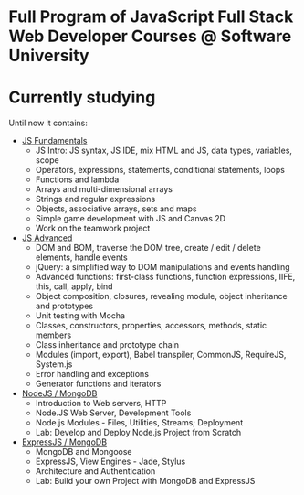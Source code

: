 # Full Program of JavaScript Full Stack Web Developer Courses @ Software University
# Currently studying

Until now it contains:
  - [JS Fundamentals]
    - JS Intro: JS syntax, JS IDE, mix HTML and JS, data types, variables, scope
    - Operators, expressions, statements, conditional statements, loops
    - Functions and lambda
    - Arrays and multi-dimensional arrays
    - Strings and regular expressions
    - Objects, associative arrays, sets and maps
    - Simple game development with JS and Canvas 2D
    - Work on the teamwork project
  - [JS Advanced]
    - DOM and BOM, traversе the DOM tree, creatе / edit / deletе elements, handlе events
    - jQuery: a simplified way to DOM manipulations and events handling
    - Advanced functions: first-class functions, function expressions, IIFE, this, call, apply, bind
    - Object composition, closures, revealing module, object inheritance and prototypes
    - Unit testing with Mocha
    - Classes, constructors, properties, accessors, methods, static members
    - Class inheritance and prototype chain
    - Modules (import, export), Babel transpiler, CommonJS, RequireJS, System.js
    - Error handling and exceptions
    - Generator functions and iterators
  - [NodeJS / MongoDB]
    - Introduction to Web servers, HTTP
    - Node.JS Web Server, Development Tools
    - Node.js Modules - Files, Utilities, Streams; Deployment
    - Lab: Develop and Deploy Node.js Project from Scratch
  - [ExpressJS / MongoDB]
    - MongoDB and Mongoose
    - ExpressJS, View Engines - Jade, Stylus
    - Architecture and Authentication
    - Lab: Build your own Project with MongoDB and ExpressJS

[JS Fundamentals]: <https://softuni.bg/courses/javascript-fundamentals>
[JS Advanced]: <https://softuni.bg/courses/javascript-advanced>
[NodeJS / MongoDB]: <https://softuni.bg/courses/mongo-and-node-js>
[ExpressJS / MongoDB]: <https://softuni.bg/trainings/1463/express-js-development-october-2016>
